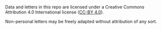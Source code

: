 Data and letters in this repo are licensed under a Creative Commons Attribution
4.0 International license ([CC-BY 4.0][CCBY]).

Non-personal letters may be freely adapted without attribution of any sort.

[CCBY]: https://creativecommons.org/licenses/by/4.0/
